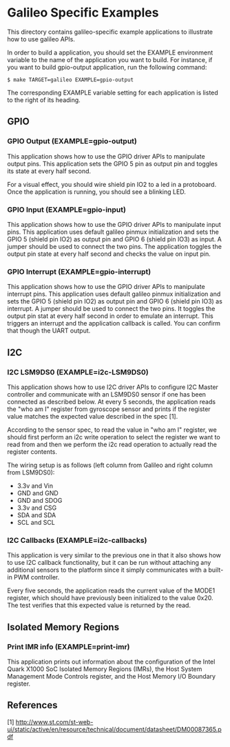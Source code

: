 Galileo Specific Examples
=========================

This directory contains galileo-specific example applications to illustrate
how to use galileo APIs.

In order to build a application, you should set the EXAMPLE environment
variable to the name of the application you want to build. For instance, if
you want to build gpio-output application, run the following command:

```
$ make TARGET=galileo EXAMPLE=gpio-output
```

The corresponding EXAMPLE variable setting for each application is
listed to the right of its heading.

GPIO
----

### GPIO Output (EXAMPLE=gpio-output)

This application shows how to use the GPIO driver APIs to manipulate output
pins. This application sets the GPIO 5 pin as output pin and toggles its
state at every half second.

For a visual effect, you should wire shield pin IO2 to a led in a protoboard.
Once the application is running, you should see a blinking LED.

### GPIO Input (EXAMPLE=gpio-input)

This application shows how to use the GPIO driver APIs to manipulate
input pins. This application uses default galileo pinmux
initialization and sets the GPIO 5 (shield pin IO2) as output pin and
GPIO 6 (shield pin IO3) as input. A jumper should be used to connect
the two pins. The application toggles the output pin state at every
half second and checks the value on input pin.

### GPIO Interrupt (EXAMPLE=gpio-interrupt)

This application shows how to use the GPIO driver APIs to manipulate
interrupt pins. This application uses default galileo pinmux
initialization and sets the GPIO 5 (shield pin IO2) as output pin and
GPIO 6 (shield pin IO3) as interrupt. A jumper should be used to
connect the two pins. It toggles the output pin stat at every half
second in order to emulate an interrupt. This triggers an interrupt
and the application callback is called. You can confirm that though
the UART output.

I2C
---

### I2C LSM9DS0 (EXAMPLE=i2c-LSM9DS0)

This application shows how to use I2C driver APIs to configure I2C
Master controller and communicate with an LSM9DS0 sensor if one has
been connected as described below. At every 5 seconds, the application
reads the "who am I" register from gyroscope sensor and prints if the
register value matches the expected value described in the spec [1].

According to the sensor spec, to read the value in "who am I" register, we
should first perform an i2c write operation to select the register we want
to read from and then we perform the i2c read operation to actually read
the register contents.

The wiring setup is as follows (left column from Galileo and right column from LSM9DS0):
- 3.3v and Vin
- GND  and GND
- GND  and SDOG
- 3.3v and CSG
- SDA  and SDA
- SCL  and SCL

### I2C Callbacks (EXAMPLE=i2c-callbacks)

This application is very similar to the previous one in that it also
shows how to use I2C callback functionality, but it can be run without
attaching any additional sensors to the platform since it simply
communicates with a built-in PWM controller.

Every five seconds, the application reads the current value of the
MODE1 register, which should have previously been initialized to the
value 0x20. The test verifies that this expected value is returned by
the read.

Isolated Memory Regions
-----------------------

### Print IMR info (EXAMPLE=print-imr)

This application prints out information about the configuration of the
Intel Quark X1000 SoC Isolated Memory Regions (IMRs), the Host System
Management Mode Controls register, and the Host Memory I/O Boundary
register.

References
----------

[1] http://www.st.com/st-web-ui/static/active/en/resource/technical/document/datasheet/DM00087365.pdf


